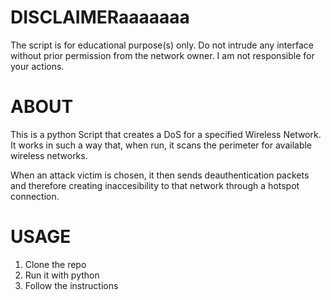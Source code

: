 # DISCLAIMERaaaaaaa
The script is for educational purpose(s) only. Do not intrude any interface without prior permission from the network owner. I am not responsible for your actions.

# ABOUT
This is a python Script that creates a DoS for a specified Wireless Network. It works in such a way that, when run, it scans the perimeter for available wireless networks. 

When an attack victim is chosen, it then sends deauthentication packets and therefore creating inaccesibility to that network through a hotspot connection.

# USAGE
1. Clone the repo 
2. Run it with python
3. Follow the instructions
